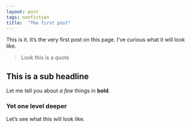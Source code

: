 ```yaml
---
layout: post
tags: nonfiction
title:  "The first post"
---
```


This is it. It’s the very first post on this page. I’ve curious what it will look like.

> Look this is a quote

## This is a sub headline

Let me tell you about *a few* things in **bold**.

### Yet one level deeper

Let’s see what this will look like.
